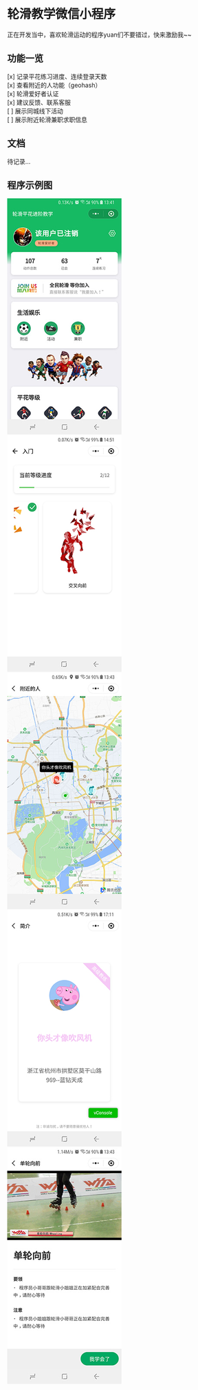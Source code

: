 # 轮滑教学微信小程序
正在开发当中，喜欢轮滑运动的程序yuan们不要错过，快来激励我~~

## 功能一览
[x] 记录平花练习进度、连续登录天数  
[x] 查看附近的人功能（geohash）  
[x] 轮滑爱好者认证  
[x] 建议反馈、联系客服  
[ ] 展示同城线下活动  
[ ] 展示附近轮滑兼职求职信息

## 文档
  待记录...  
  
## 程序示例图
![image](./res/pictures/home.jpg)  ![image](./res/pictures/grade.jpg)
![image](./res/pictures/nearby.jpg)  ![image](./res/pictures/profile.jpg)
![image](./res/pictures/figure.jpg)
